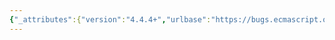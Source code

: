 ```yaml
---
{"_attributes":{"version":"4.4.4+","urlbase":"https://bugs.ecmascript.org/","maintainer":"dherman@mozilla.com"},"bug":{"bug_id":1471,"creation_ts":"2013-05-07 09:54:00 -0700","short_desc":"Spec legacy comment syntax <!-- and -->","delta_ts":"2014-12-31 12:50:17 -0800","product":"Draft for 6th Edition","component":"new feature","version":"Rev 14: March 8, 2013 Draft","rep_platform":"All","op_sys":"All","bug_status":"RESOLVED","resolution":"DUPLICATE","dup_id":2610,"priority":"Normal","bug_severity":"enhancement","everconfirmed":true,"reporter":{"uid":"mathias","name":"Mathias Bynens"},"assigned_to":{"uid":"allen","name":"Allen Wirfs-Brock"},"cc":"mathias","long_desc":[{"commentid":3711,"comment_count":0,"who":{"uid":"mathias","name":"Mathias Bynens"},"bug_when":"2013-05-07 09:54:18 -0700","thetext":"See http://javascript.spec.whatwg.org/#comment-syntax. \n\nTests: http://mathias.html5.org/tests/javascript/comment-syntax/"},{"commentid":11285,"comment_count":1,"who":{"uid":"allen","name":"Allen Wirfs-Brock"},"bug_when":"2014-12-31 12:50:17 -0800","thetext":"\n\n*** This bug has been marked as a duplicate of bug 2610 ***"}]}}
---
```

